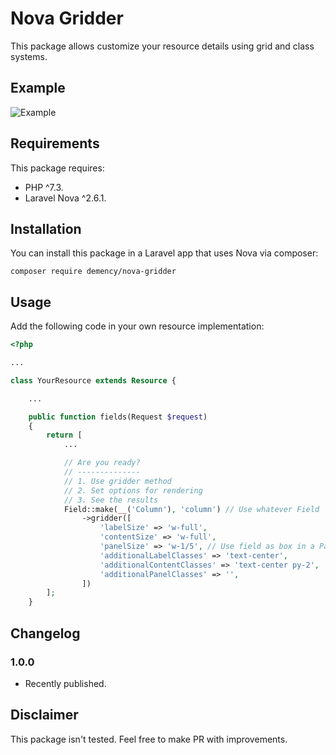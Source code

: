 # Nova Gridder

This package allows customize your resource details using grid and class systems.

## Example

![Example]()

## Requirements

This package requires:

- PHP ^7.3.
- Laravel Nova ^2.6.1.

##  Installation

You can install this package in a Laravel app that uses Nova via composer:

```
composer require demency/nova-gridder
```

## Usage

Add the following code in your own resource implementation:

```php
<?php

...

class YourResource extends Resource {

    ...

    public function fields(Request $request)
    {
        return [
            ...

            // Are you ready?
            // --------------
            // 1. Use gridder method
            // 2. Set options for rendering
            // 3. See the results
            Field::make(__('Column'), 'column') // Use whatever Field
                ->gridder([
                    'labelSize' => 'w-full',
                    'contentSize' => 'w-full',
                    'panelSize' => 'w-1/5', // Use field as box in a Panel
                    'additionalLabelClasses' => 'text-center',
                    'additionalContentClasses' => 'text-center py-2',
                    'additionalPanelClasses' => '',
                ])
        ];
    }
```

## Changelog

### 1.0.0

- Recently published.

## Disclaimer

This package isn't tested. Feel free to make PR with improvements.


